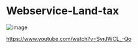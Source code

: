 # Webservice-Land-tax

![image](https://github.com/Rooniaz/Webservice-Land-tax/assets/135500783/5a275c7f-477d-438f-8cf2-8d05751919fa)


https://www.youtube.com/watch?v=SyrJWCL_-Qo
